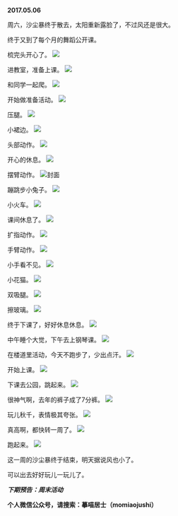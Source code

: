 
          
**2017.05.06**

周六，沙尘暴终于散去，太阳重新露脸了，不过风还是很大。

终于又到了每个月的舞蹈公开课。

梳完头开心了。
![](//upload-images.jianshu.io/upload_images/51001-dc173915a4674673.jpg)


进教室，准备上课。
![](//upload-images.jianshu.io/upload_images/51001-705ce66d3ad7c028.jpg)


和同学一起爬。
![](//upload-images.jianshu.io/upload_images/51001-9c40cdc585af1d9c.jpg)


开始做准备活动。
![](//upload-images.jianshu.io/upload_images/51001-17f6d3784eaac1ea.jpg)


压腿。
![](//upload-images.jianshu.io/upload_images/51001-df9ed4f609319609.jpg)


小裙边。
![](//upload-images.jianshu.io/upload_images/51001-cfb90ce8ee019438.jpg)


头部动作。
![](//upload-images.jianshu.io/upload_images/51001-ee81c95060030b34.jpg)


开心的休息。
![](//upload-images.jianshu.io/upload_images/51001-8c5b0d0e994a64b7.jpg)


摆臂动作。
![](//upload-images.jianshu.io/upload_images/51001-5c15282ea7d30089.jpg)封面


蹦跳步小兔子。
![](//upload-images.jianshu.io/upload_images/51001-c362590854e8e80c.jpg)


小火车。
![](//upload-images.jianshu.io/upload_images/51001-ca20070ea9e54a93.jpg)


课间休息了。
![](//upload-images.jianshu.io/upload_images/51001-1d7b56472f398c57.jpg)


扩指动作。
![](//upload-images.jianshu.io/upload_images/51001-d72581d08cd54ab8.jpg)


手臂动作。
![](//upload-images.jianshu.io/upload_images/51001-2f814c3edb7f5276.jpg)


小手看不见。
![](//upload-images.jianshu.io/upload_images/51001-77eb11fcd78166bc.jpg)


小花猫。
![](//upload-images.jianshu.io/upload_images/51001-a1997839498c6cb4.jpg)


双吸腿。
![](//upload-images.jianshu.io/upload_images/51001-5c519f290e7ff927.jpg)


擦玻璃。
![](//upload-images.jianshu.io/upload_images/51001-db441904efc3c3d9.jpg)


终于下课了，好好休息休息。
![](//upload-images.jianshu.io/upload_images/51001-e8646f550ee42cc2.jpg)


中午睡个大觉，下午去上钢琴课。
![](//upload-images.jianshu.io/upload_images/51001-ac04785a727872ae.jpg)


在楼道里活动，今天不跑步了，少出点汗。
![](//upload-images.jianshu.io/upload_images/51001-9445b21926d0685a.jpg)


开始上课。
![](//upload-images.jianshu.io/upload_images/51001-9a2f8ba0c1cfb930.jpg)


下课去公园，跳起来。
![](//upload-images.jianshu.io/upload_images/51001-150c2b119b6a8c1a.jpg)


很神气啊，去年的裤子成了7分裤。
![](//upload-images.jianshu.io/upload_images/51001-e2df447287a8752b.jpg)


玩儿秋千，表情极其夸张。
![](//upload-images.jianshu.io/upload_images/51001-c0f2968f2589bf80.jpg)


真高啊，都快转一周了。
![](//upload-images.jianshu.io/upload_images/51001-d235492dbc83aab2.jpg)


跑起来。
![](//upload-images.jianshu.io/upload_images/51001-037f186ecdeb6697.jpg)


这一周的沙尘暴终于结束，明天据说风也小了。

可以出去好好玩儿一玩儿了。


***下期预告：周末活动***


**个人微信公众号，请搜索：摹喵居士（momiaojushi）**

        